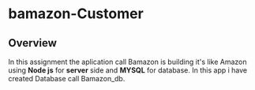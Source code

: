 # bamazon-Customer
## Overview
In this assignment the aplication call Bamazon is building it's like Amazon using  **Node js** for **server** side and **MYSQL** for database. In this app i have created Database call Bamazon_db.